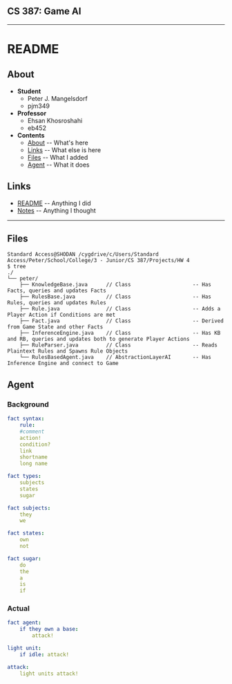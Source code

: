 

## CS 387: Game AI


---------


# README


## About
 - **Student**
     - Peter J. Mangelsdorf
     - pjm349
 - **Professor**
     - Ehsan Khosroshahi
     - eb452
 - **Contents**
     - [About](#about)      -- What's here
     - [Links](#links)      -- What else is here
     - [Files](#files)      -- What I added
     - [Agent](#agent)      -- What it does


## Links
 - [README](README.md)      -- Anything I did
 - [Notes](Notes.md)        -- Anything I thought


---------


## Files
```
Standard Access@SHODAN /cygdrive/c/Users/Standard Access/Peter/School/College/3 - Junior/CS 387/Projects/HW 4
$ tree
./
└── peter/
    ├── KnowledgeBase.java      // Class                    -- Has Facts, queries and updates Facts
    ├── RulesBase.java          // Class                    -- Has Rules, queries and updates Rules
    ├── Rule.java               // Class                    -- Adds a Player Action if Conditions are met
    ├── Fact.java               // Class                    -- Derived from Game State and other Facts
    ├── InferenceEngine.java    // Class                    -- Has KB and RB, queries and updates both to generate Player Actions
    ├── RuleParser.java         // Class                    -- Reads Plaintext Rules and Spawns Rule Objects
    └── RulesBasedAgent.java    // AbstractionLayerAI       -- Has Inference Engine and connect to Game
```



## Agent

### Background
```yaml
fact syntax:
    rule:
    #comment
    action!
    condition?
    link
    shortname
    long name

fact types:
    subjects
    states
    sugar

fact subjects:
    they
    we

fact states:
    own
    not

fact sugar:
    do
    the
    a
    is
    if
```

### Actual
```yaml
fact agent:
    if they own a base:
        attack!

light unit:
    if idle: attack!

attack:
    light units attack!
```


